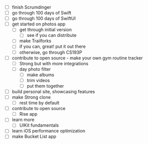 - [ ] finish Scrumdinger
- [ ] go through 100 days of Swift
- [ ] go through 100 days of SwiftUI
- [ ] get started on photos app
	- [ ] get through initial version
		- [ ] see if you can distribute
	- [ ] make Trailforks
	- [ ] if you can, great! put it out there
	- [ ] otherwise, go through CS193P
- [ ] contribute to open source - make your own gym routine tracker
	- [ ] Strong but with more integrations
	- [ ] day photo filter
		- [ ] make albums
		- [ ] trim videos
		- [ ] put them together
- [ ] build personal site, showcasing features
- [ ] make Strong clone
	- [ ] rest time by default
- [ ] contribute to open source
	- [ ] Rise app
- [ ] learn more
	- [ ] UIKit fundamentals
- [ ] learn iOS performance optimization
- [ ] make Bucket List app
